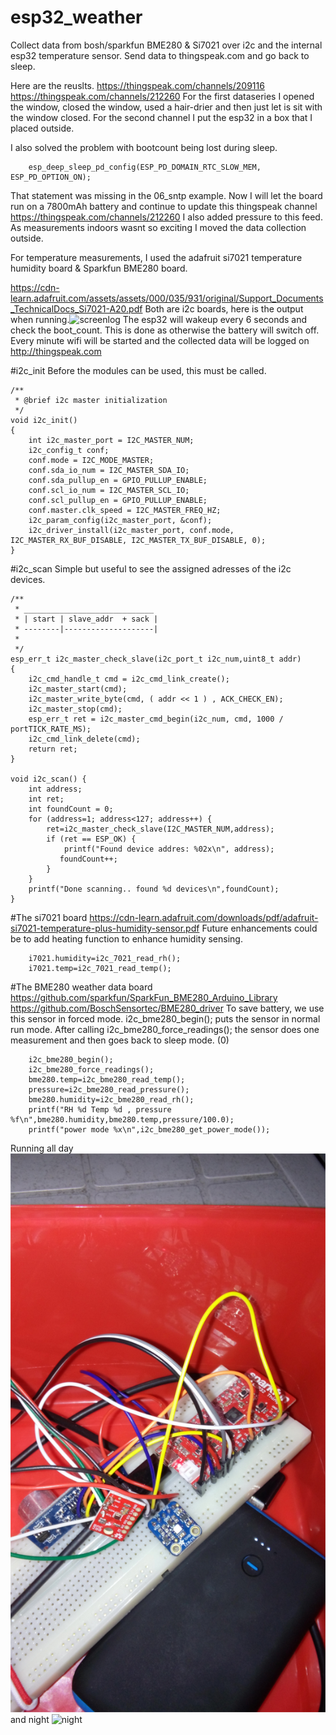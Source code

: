 # esp32_weather
Collect data from bosh/sparkfun BME280 & Si7021 over i2c and the internal esp32 temperature sensor. Send data to thingspeak.com and go back to sleep.

Here are the reuslts.
    https://thingspeak.com/channels/209116
    https://thingspeak.com/channels/212260
For the first dataseries I opened the window, closed the window, used a hair-drier and then just let is sit with the window closed. For the second channel I put the esp32 in a box that I placed outside.

I also solved the problem with bootcount being lost during sleep.
```
    esp_deep_sleep_pd_config(ESP_PD_DOMAIN_RTC_SLOW_MEM, ESP_PD_OPTION_ON);
```
That statement was missing in the 06_sntp example. Now I will let the board run on a 7800mAh battery and continue to update this thingspeak channel https://thingspeak.com/channels/212260
I also added pressure to this feed. As measurements indoors wasnt so exciting I moved the data collection outside.

For temperature measurements, I used the adafruit si7021 temperature humidity board & Sparkfun BME280 board.

https://cdn-learn.adafruit.com/assets/assets/000/035/931/original/Support_Documents_TechnicalDocs_Si7021-A20.pdf
Both are i2c boards, here is the output when running.![screenlog](screenlog.0)
The esp32 will wakeup every 6 seconds and check the boot_count. This is done as otherwise the battery will switch off. Every minute wifi will be started and the collected data will be logged on http://thingspeak.com


#i2c_init
Before the modules can be used, this must be called.
```
/**
 * @brief i2c master initialization
 */
void i2c_init()
{
    int i2c_master_port = I2C_MASTER_NUM;
    i2c_config_t conf;
    conf.mode = I2C_MODE_MASTER;
    conf.sda_io_num = I2C_MASTER_SDA_IO;
    conf.sda_pullup_en = GPIO_PULLUP_ENABLE;
    conf.scl_io_num = I2C_MASTER_SCL_IO;
    conf.scl_pullup_en = GPIO_PULLUP_ENABLE;
    conf.master.clk_speed = I2C_MASTER_FREQ_HZ;
    i2c_param_config(i2c_master_port, &conf);
    i2c_driver_install(i2c_master_port, conf.mode, I2C_MASTER_RX_BUF_DISABLE, I2C_MASTER_TX_BUF_DISABLE, 0);
}
```

#i2c_scan
Simple but useful to see the assigned adresses of the i2c devices.
```
/**
 * _____________________________
 * | start | slave_addr  + sack | 
 * --------|--------------------|
 *
 */
esp_err_t i2c_master_check_slave(i2c_port_t i2c_num,uint8_t addr)
{
    i2c_cmd_handle_t cmd = i2c_cmd_link_create();
    i2c_master_start(cmd);
    i2c_master_write_byte(cmd, ( addr << 1 ) , ACK_CHECK_EN);
    i2c_master_stop(cmd);
    esp_err_t ret = i2c_master_cmd_begin(i2c_num, cmd, 1000 / portTICK_RATE_MS);
    i2c_cmd_link_delete(cmd);
    return ret;
}

void i2c_scan() {
    int address;
    int ret;
    int foundCount = 0;
    for (address=1; address<127; address++) {
        ret=i2c_master_check_slave(I2C_MASTER_NUM,address);
        if (ret == ESP_OK) {
            printf("Found device addres: %02x\n", address);
           foundCount++;
        }
    }
    printf("Done scanning.. found %d devices\n",foundCount);
}
```
#The si7021 board
https://cdn-learn.adafruit.com/downloads/pdf/adafruit-si7021-temperature-plus-humidity-sensor.pdf
Future enhancements could be to add heating function to enhance humidity sensing. 

```
    i7021.humidity=i2c_7021_read_rh();
    i7021.temp=i2c_7021_read_temp();
```



#The BME280 weather data board
https://github.com/sparkfun/SparkFun_BME280_Arduino_Library
https://github.com/BoschSensortec/BME280_driver
To save battery, we use this sensor in forced mode.
i2c_bme280_begin(); puts the sensor in normal run mode. After calling i2c_bme280_force_readings(); the sensor does one measurement and then goes back to sleep mode. (0)
```
    i2c_bme280_begin();
    i2c_bme280_force_readings();
    bme280.temp=i2c_bme280_read_temp();
    pressure=i2c_bme280_read_pressure();
    bme280.humidity=i2c_bme280_read_rh();
    printf("RH %d Temp %d , pressure %f\n",bme280.humidity,bme280.temp,pressure/100.0);
    printf("power mode %x\n",i2c_bme280_get_power_mode());
```
Running all day
![box](box.png)
and night
![night](night.png)